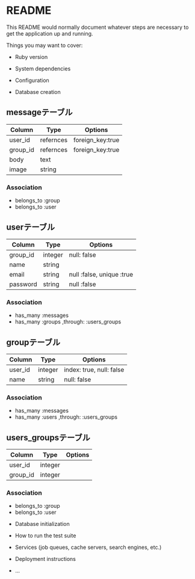 # README

This README would normally document whatever steps are necessary to get the
application up and running.

Things you may want to cover:

* Ruby version

* System dependencies

* Configuration

* Database creation

## messageテーブル

|Column|Type|Options|
|------|----|-------|
|user_id|refernces|foreign_key:true|
|group_id|refernces|foreign_key:true|
|body|text|
|image|string|

### Association
- belongs_to :group
- belongs_to :user


## userテーブル

|Column|Type|Options|
|------|----|-------|
|group_id|integer|null: false|
|name|string|
|email|string|null :false, unique :true|
|password|string|null :false|

### Association
- has_many :messages
- has_many :groups ,through: :users_groups


## groupテーブル

|Column|Type|Options|
|------|----|-------|
|user_id|integer|index: true, null: false|
|name|string|null: false|

### Association
- has_many :messages
- has_many :users ,through: :users_groups


## users_groupsテーブル

|Column|Type|Options|
|------|----|-------|
|user_id|integer|
|group_id|integer|

### Association

- belongs_to :group
- belongs_to :user

* Database initialization

* How to run the test suite

* Services (job queues, cache servers, search engines, etc.)

* Deployment instructions

* ...


